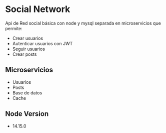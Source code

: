 # Social Network

Api de Red social básica con node y mysql separada en microservicios que permite:
- Crear usuarios
- Autenticar usuarios con JWT
- Seguir usuarios
- Crear posts

## Microservicios
- Usuarios
- Posts
- Base de datos
- Cache

## Node Version
- 14.15.0
